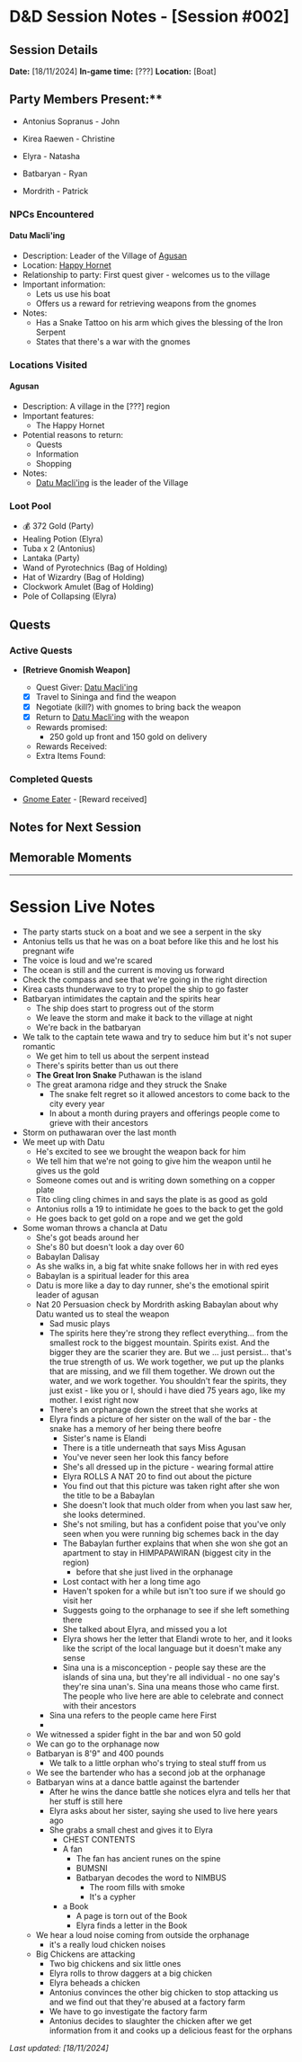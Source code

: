 # D&D Session Notes - [Session #002]

## Session Details

**Date:** [18/11/2024]
**In-game time:** [???]
**Location:** [Boat]

## Party Members Present:\*\*

<a id="antonius-sopranus"></a>

- Antonius Sopranus - John

  <a id="kirea-raewen"></a>

- Kirea Raewen - Christine

  <a id="elyra"></a>

- Elyra - Natasha

  <a id="batbaryan"></a>

- Batbaryan - Ryan

  <a id="mordrith"></a>

- Mordrith - Patrick

### NPCs Encountered

#### Datu Macli'ing

- Description: Leader of the Village of [Agusan](#agusan)
- Location: [Happy Hornet](#the-happy-hornet)
- Relationship to party: First quest giver - welcomes us to the village
- Important information:
  - Lets us use his boat
  - Offers us a reward for retrieving weapons from the gnomes
- Notes:
  - Has a Snake Tattoo on his arm which gives the blessing of the Iron Serpent
  - States that there's a war with the gnomes

### Locations Visited

#### Agusan

- Description: A village in the [???] region
- Important features:
  - The Happy Hornet
- Potential reasons to return:
  - Quests
  - Information
  - Shopping
- Notes:
  - [Datu Macli'ing](#datu-macliing) is the leader of the Village

### Loot Pool

- 💰 372 Gold (Party)
- Healing Potion (Elyra)
- Tuba x 2 (Antonius)
- Lantaka (Party)
- Wand of Pyrotechnics (Bag of Holding)
- Hat of Wizardry (Bag of Holding)
- Clockwork Amulet (Bag of Holding)
- Pole of Collapsing (Elyra)

## Quests

### Active Quests

- **[Retrieve Gnomish Weapon]**
  <a id="retrieve-gnomish-weapon"></a>

  - Quest Giver: [Datu Macli'ing](#datu-macliing)
  - [x] Travel to Sininga and find the weapon
  - [x] Negotiate (kill?) with gnomes to bring back the weapon
  - [x] Return to [Datu Macli'ing](#datu-macliing) with the weapon
  - Rewards promised:
    - 250 gold up front and 150 gold on delivery
  - Rewards Received:
  - Extra Items Found:

### Completed Quests

- [Gnome Eater](#gnome-eater) - [Reward received]

## Notes for Next Session


## Memorable Moments


---

# Session Live Notes

- The party starts stuck on a boat and we see a serpent in the sky
- Antonius tells us that he was on a boat before like this and he lost his pregnant wife
- The voice is loud and we're scared
- The ocean is still and the current is moving us forward
- Check the compass and see that we're going in the right direction
- Kirea casts thunderwave to try to propel the ship to go faster
- Batbaryan intimidates the captain and the spirits hear
    - The ship does start to progress out of the storm
    - We leave the storm and make it back to the village at night
    - We're back in the batbaryan
- We talk to the captain tete wawa and try to seduce him but it's not super romantic
    - We get him to tell us about the serpent instead
    - There's spirits better than us out there
    - **The Great Iron Snake** Puthawan is the island
    - The great aramona ridge and they struck the Snake
        - The snake felt regret so it allowed ancestors to come back to the city every year
        - In about a month during prayers and offerings people come to grieve with their ancestors
- Storm on puthawaran over the last month
- We meet up with Datu
    - He's excited to see we brought the weapon back for him
    - We tell him that we're not going to give him the weapon until he gives us the gold
    - Someone comes out and is writing down something on a copper plate
    - Tito cling cling chimes in and says the plate is as good as gold
    - Antonius rolls a 19 to intimidate he goes to the back to get the gold
    - He goes back to get gold on a rope and we get the gold
- Some woman throws a chancla at Datu
    - She's got beads around her
    - She's 80 but doesn't look a day over 60
    - Babaylan Dalisay
    - As she walks in, a big fat white snake follows her in with red eyes
    - Babaylan is a spiritual leader for this area
    - Datu is more like a day to day runner, she's the emotional spirit leader of agusan
    - Nat 20 Persuasion check by Mordrith asking Babaylan about why Datu wanted us to steal the weapon
        - Sad music plays
        - The spirits here they're strong they reflect everything... from the smallest rock to the biggest mountain. Spirits exist. And the bigger they are the scarier they are. But we ... just persist... that's the true strength of us. We work together, we put up the planks that are missing, and we fill them together. We drown out the water, and we work together. You shouldn't fear the spirits, they just exist - like you or I, should i have died 75 years ago, like my mother. I exist right now
        - There's an orphanage down the street that she works at
        - Elyra finds a picture of her sister on the wall of the bar - the snake has a memory of her being there beofre
            - Sister's name is Elandi
            - There is a title underneath that says Miss Agusan
            - You've never seen her look this fancy before
            - She's all dressed up in the picture - wearing formal attire
            - Elyra ROLLS A NAT 20 to find out about the picture
            - You find out that this picture was taken right after she won the title to be a Babaylan
            - She doesn't look that much older from when you last saw her, she looks determined.
            - She's not smiling, but has a confident poise that you've only seen when you were running big schemes back in the day
            - The Babaylan further explains that when she won she got an apartment to stay in HIMPAPAWIRAN (biggest city in the region)
                - before that she just lived in the orphanage
            - Lost contact with her a long time ago
            - Haven't spoken for a while but isn't too sure if we should go visit her
            - Suggests going to the orphanage to see if she left something there
            - She talked about Elyra, and missed you a lot
            - Elyra shows her the letter that Elandi wrote to her, and it looks like the script of the local language but it doesn't make any sense
            - Sina una is a misconception - people say these are the islands of sina una, but they're all individual - no one say's they're sina unan's. Sina una means those who came first. The people who live here are able to celebrate and connect with their ancestors
        - Sina una refers to the people came here First
        - 
    - We witnessed a spider fight in the bar and won 50 gold
    - We can go to the orphanage now
    - Batbaryan is 8'9" and 400 pounds
        - We talk to a little orphan who's trying to steal stuff from us
    - We see the bartender who has a second job at the orphanage
    - Batbaryan wins at a dance battle against the bartender
        - After he wins the dance battle she notices elyra and tells her that her stuff is still here
        - Elyra asks about her sister, saying she used to live here years ago
        - She grabs a small chest and gives it to Elyra
            - CHEST CONTENTS
             - A fan
                - The fan has ancient runes on the spine
                - BUMSNI
                - Batbaryan decodes the word to NIMBUS
                    - The room fills with smoke
                    - It's a cypher
             - a Book
                - A page is torn out of the Book
                - Elyra finds a letter in the Book
    - We hear a loud noise coming from outside the orphanage
        - it's a really loud chicken noises
    - Big Chickens are attacking
        - Two big chickens and six little ones
        - Elyra rolls to throw daggers at a big chicken
        - Elyra beheads a chicken
        - Antonius convinces the other big chicken to stop attacking us and we find out that they're abused at a factory farm
        - We have to go investigate the factory farm
        - Antonius decides to slaughter the chicken after we get information from it and cooks up a delicious feast for the orphans




_Last updated: [18/11/2024]_
